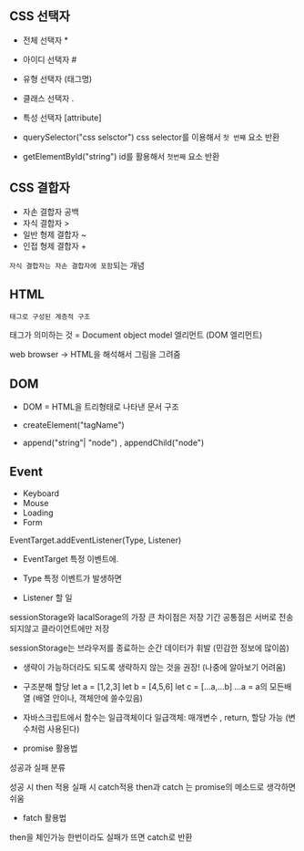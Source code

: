 ## CSS 선택자
- 전체 선택자 *
- 아이디 선택자 #
- 유형 선택자 (태그명)
- 클래스 선택자 .
- 특성 선택자 [attribute]


- querySelector("css selsctor")
css selector를 이용해서 `첫 번째` 요소 반환
- getElementById("string")
id를 활용해서 `첫번째` 요소 반환

## CSS 결합자
- 자손 결합자 공백
- 자식 결합자 >
- 일반 형제 결합자 ~
- 인접 형제 결합자 +

`자식 결합자는 자손 결합자에 포함`되는 개념

## HTML 

`태그로 구성된 계층적 구조`

태그가 의미하는 것 = Document object model 엘리먼트 (DOM 엘리먼트)


web browser → HTML을 해석해서 그림을 그려줌

## DOM

- DOM = HTML을 트리형태로 나타낸 문서 구조

- createElement("tagName")

- append("string"| "node") , appendChild("node")

## Event

- Keyboard 
- Mouse 
- Loading
- Form

EventTarget.addEventListener(Type, Listener)
- EventTarget
특정 이벤트에.

- Type
특정 이벤트가 발생하면

- Listener
할 일

sessionStorage와 lacalSorage의 가장 큰 차이점은 저장 기간 
공통점은 서버로 전송되지않고 클라이언트에만 저장

sessionStorage는 브라우저를 종료하는 순간 데이터가 휘발 (민감한 정보에 많이씀)

- 생략이 가능하더라도 되도록 생략하지 않는 것을 권장! (나중에 알아보기 어려움)
- 구조분해 할당
let a = [1,2,3]
let b = [4,5,6]
let c = […a,…b]   …a = a의 모든배열 (배열 안이나, 객체안에 쓸수있음)

- 자바스크립트에서 함수는 일급객체이다
일급객체:  매개변수 , return,  할당 가능 (변수처럼 사용된다)

- promise 활용법

성공과 실패 분류 

성공 시 then 적용 
실패 시  catch적용 
then과 catch 는 promise의 메소드로 생각하면 쉬움

- fatch 활용법

then을 체인가능 
한번이라도 실패가 뜨면 catch로 반환
